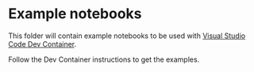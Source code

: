 # Example notebooks

This folder will contain example notebooks to be used with 
[Visual Studio Code Dev Container](../docs/visual-studio-code-docker-dev-container-for-jupyter-notebooks.md).

Follow the Dev Container instructions to get the examples.

